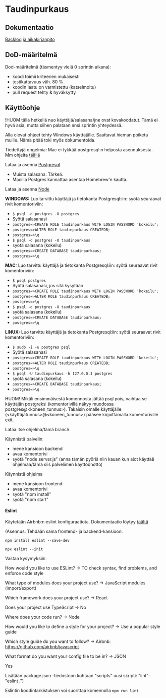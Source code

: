 # Taudinpurkaus


## Dokumentaatio

[Backlog ja aikakirjanpito](https://docs.google.com/spreadsheets/d/e/2PACX-1vT-c9lv_qbbtI2iUYnYm3j4XEcGpK-cvejJRi9k49gu4HiQ41ATS_wnY1VlinJPRadF8myDc4ngpZzG/pubhtml)


## DoD-määritelmä

Dod-määritelmä (täsmentyy vielä 0 sprintin aikana):

- koodi toimii kriteerien mukaisesti
- testikattavuus väh. 80 %
- koodin laatu on varmistettu (katselmoitu)
- pull request tehty & hyväksytty

## Käyttöohje

!HUOM tällä hetkellä nuo käyttäjä/salasana/jne ovat kovakoodatut. Tämä ei hyvä asia, mutta siihen palataan ensi sprintin yhteydessä.

Alla olevat ohjeet tehty Windows käyttäjälle. Saattavat hieman poiketa muille. Nämä pitää toki myös dokumentoida.

Tiedettyjä ongelmia: Mac ei tykkää postgresql:n helposta asennuksesta. Mm ohjeita [täällä](https://www.codementor.io/@engineerapart/getting-started-with-postgresql-on-mac-osx-are8jcopb)

Lataa ja asenna [Postgresql](https://www.postgresql.org/download/)
- Muista salasana. Tärkeä.
- Macilla Postgres kannattaa asentaa Homebrew'n kautta.

Lataa ja asenna [Node](https://nodejs.org/en/)

**WINDOWS:**
Luo tarvittu käyttäjä ja tietokanta Postgresql:iin: syötä seuraavat rivit komentoriviin:
- `$ psql -d postgres -U postgres`
- Syötä salasanasi
- `postgres=>CREATE ROLE taudinpurkaus WITH LOGIN PASSWORD 'kokeilu';`
- `postgres=>ALTER ROLE taudinpurkaus CREATEDB;`
- `postgres=>\q` 
- `$ psql -d postgres -U taudinpurkaus`
- syötä salasana (kokeilu)
- `postgres=>CREATE DATABASE taudinpurkaus;`
- `postgres=>\q`

**MAC:**
Luo tarvittu käyttäjä ja tietokanta Postgresql:iin: syötä seuraavat rivit komentoriviin:
- `$ psql postgres`
- Syötä salasanasi, jos sitä kysytään
- `postgres=>CREATE ROLE taudinpurkaus WITH LOGIN PASSWORD 'kokeilu';`
- `postgres=>ALTER ROLE taudinpurkaus CREATEDB;`
- `postgres=>\q`  
- `$ psql -d postgres -U taudinpurkaus`
- syötä salasana (kokeilu)
- `postgres=>CREATE DATABASE taudinpurkaus;`
- `postgres=>\q`

**LINUX:**
Luo tarvittu käyttäjä ja tietokanta Postgresql:iin: syötä seuraavat rivit komentoriviin:
- `$ sudo -i -u postgres psql`
- Syötä salasanasi
- `postgres=>CREATE ROLE taudinpurkaus WITH LOGIN PASSWORD 'kokeilu';`
- `postgres=>ALTER ROLE taudinpurkaus CREATEDB;`
- `postgres=>\q` 
- `$ psql -U taudinpurkaus -h 127.0.0.1 postgres`
- syötä salasana (kokeilu)
- `postgres=>CREATE DATABASE taudinpurkaus;`
- `postgres=>\q`

HUOM! Mikäli ensimmäisestä komennosta jättää psql pois, vaihtaa se käyttäjän postgreksi (komentorivillä näkyy muodossa postgres@<koneen_tunnus>). Takaisin omalle käyttäjälle (<käyttäjätunnus>@<koneen_tunnus>) pääsee kirjoittamalla komentoriville exit.


Lataa itse ohjelma/tämä branch

Käynnistä palvelin:
- mene kansioon backend 
- avaa komentorivi 
- syötä "node server.js" (anna tämän pyöriä niin kauan kun aiot käyttää ohjelmaa/tämä siis palvelimen käyttöönotto)

Käynnistä ohjelma
- mene kansioon frontend
- avaa komentorivi
- syötä "npm install"
- syötä "npm start"

#### Eslint

Käytetään Airbnb:n eslint konfiguraatiota. Dokumentaatio löytyy [täältä](https://github.com/airbnb/javascript)

(Asennus: Tehdään sama frontend- ja backend-kansioon.

`npm install eslint --save-dev`

`npx eslint --init`

Vastaa kysymyksiin:

How would you like to use ESLint? -> TO check syntax, find problems, and enforce code style

What type of modules does your project use? -> JavaScript modules (import/export)

Which framework does your project use? -> React

Does your project use TypeScript -> No

Where does your code run? -> Node

How would you like to define a style for your project? -> Use a popular style guide

Which style guide do you want to follow? -> Airbnb: https://github.com/airbnb/javascript

What format do you want your config file to be in? -> JSON

Yes

Lisätään package.json -tiedostoon kohtaan  "scripts" uusi skripti:
"lint": "eslint .")

Eslintin koodintarkistuksen voi suorittaa komennolla `npm run lint`
